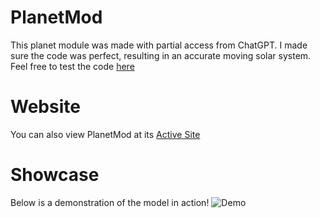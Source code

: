 # PlanetMod
This planet module was made with partial access from ChatGPT. I made sure the code was perfect, resulting in an accurate moving solar system.
Feel free to test the code [here](https://www.w3schools.com/html/tryit.asp?filename=tryhtml_default)
# Website
You can also view PlanetMod at its [Active Site](https://planetmod.w3spaces.com)
# Showcase
Below is a demonstration of the model in action!
![Demo](https://github.com/user-attachments/assets/11cc445d-353c-4e48-bd44-d611d929da22)
